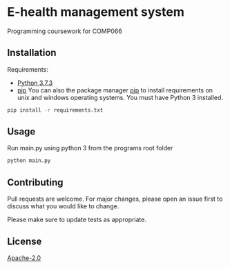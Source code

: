 # E-health management system

Programming coursework for COMP066
## Installation
Requirements:
* [Python 3.7.3](https://www.python.org/downloads/release/python-373/) 
* [pip](https://pip.pypa.io/en/stable/) 
You can also the package manager [pip](https://pip.pypa.io/en/stable/) to install requirements on unix and windows operating systems. You must have Python 3 installed.

```bash
pip install -r requirements.txt
```

## Usage
Run main.py using python 3 from the programs root folder
```python
python main.py
```

## Contributing
Pull requests are welcome. For major changes, please open an issue first to discuss what you would like to change.

Please make sure to update tests as appropriate.

## License
[Apache-2.0](https://choosealicense.com/licenses/apache-2.0/)

